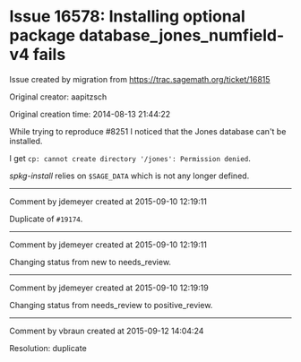 # Issue 16578: Installing optional package database_jones_numfield-v4 fails

Issue created by migration from https://trac.sagemath.org/ticket/16815

Original creator: aapitzsch

Original creation time: 2014-08-13 21:44:22

While trying to reproduce #8251 I noticed that the Jones database can't be installed.

I get `cp: cannot create directory '/jones': Permission denied`.

_spkg-install_ relies on `$SAGE_DATA` which is not any longer defined.


---

Comment by jdemeyer created at 2015-09-10 12:19:11

Duplicate of `#19174`.


---

Comment by jdemeyer created at 2015-09-10 12:19:11

Changing status from new to needs_review.


---

Comment by jdemeyer created at 2015-09-10 12:19:19

Changing status from needs_review to positive_review.


---

Comment by vbraun created at 2015-09-12 14:04:24

Resolution: duplicate
